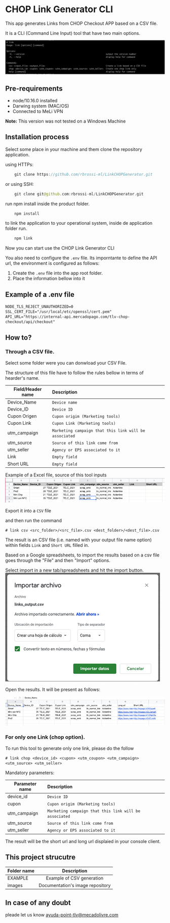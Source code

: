 # CHOP Link Generator CLI 

This app generates Links from CHOP Checkout APP based on a CSV file. 

It is a CLI (Command Line Input) tool that have two main options.

![plot](./images/cmd2.png)

## Pre-requirements

* node/10.16.0 installed 
* Darwing system (MAC/OS)
* Connected to MeLi VPN

**Note:** This version was not tested on a Windows Machine

## Installation process 

Select some place in your machine and them clone the repository application. 

using HTTPs:  
```kotlin 
    git clone https://github.com/rbrossi-ml/LinkCHOPGenerator.git
```
or using SSH: 
```kotlin 
    git clone git@github.com:rbrossi-ml/LinkCHOPGenerator.git
```
run npm install inside the product folder.

```kotlin 
    npm install
```
to link the application to your operational system, inside de application folder run. 

```kotlin 
    npm link
```

Now you can start use the CHOP Link Generator CLI

You also need to configure the <code>.env</code> file. Its imporntante to define the API url, the environment is configured as follows: 

1. Create the <code>.env</code> file into the app root folder.
2. Place the information bellow into it

## Example of a .env file 
```
NODE_TLS_REJECT_UNAUTHORIZED=0 
SSL_CERT_FILE="/usr/local/etc/openssl/cert.pem"
API_URL="https://internal-api.mercadopago.com/tlv-chop-checkout/api/checkout"
```
## How to? 

### Through a CSV file.
Select some folder were you can donwload your CSV File. 

The structure of this file have to follow the rules bellow in terms of hearder's name. 

| Field/Header name | Description | 
|-------------------|:------------| 
| Device_Name |        `Device name` 	|
| Device_ID	   |     `Device ID`
| Cupon Origen	|    `Cupon origim (Marketing tools)`|
| Cupon Link	|        `Cupon Link (Marketing tools)`|
| utm_campaign	 |   `Marketing campaign that this link will be associated`|
| utm_source      |    `Source of this link come from`	|
| utm_seller	  |      `Agency or EPS associated to it`|    
| Link	          |  `Empty field`  |  
| Short URL       |    `Empty field`|

Example of a Excel file, source of this tool inputs
![plot](./images/sample1.png)

Export it into a <code>CSV</code> file

and then run the command 

````
# link csv <src_folder>/<src_file>.csv <dest_folder>/<dest_file>.csv
````
The result is an CSV file (i.e. named with your output file name option) within fields <code>Link</code> and <code>Short URL</code> filled in.   

Based on a Google spreadsheets,  to import the results based on a csv file goes through the "File" and then "Import" options.

Select import in a new tab/spreadsheets and hit the import button.
![plot](./images/import.png)

Open the results. It will be present as follows: 

![plot](./images/result.png)


### For only one Link (chop option).

To run this tool to generate only one link, please do the follow 

````
# link chop <device_id> <cupon> <utm_coupon> <utm_campaign> <utm_source> <utm_seller> 
````
Mandatory parameters:

| Parameter name | Description | 
|-------------------|:------------| 
| device_id	   |     `Device ID`
| cupon	|    `Cupon origim (Marketing tools)`|
| utm_campaign	 |   `Marketing campaign that this link will be associated`|
| utm_source      |    `Source of this link come from`	|
| utm_seller	  |      `Agency or EPS associated to it`|    

The result will be the short url and long url displaied in your console client.

## This project strucutre

|Folder name| Description|
|-----------| :----------:|
|EXAMPLE| Example of CSV generation |
|images| Documentation's image repository| 


## In case of any doubt
pleade let us know 
ayuda-point-tlv@mecadolivre.com